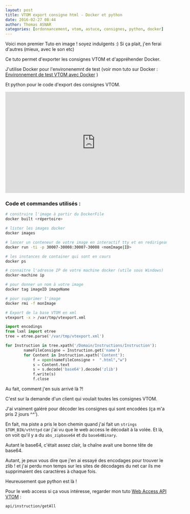 ```yaml
---
layout: post
title: VTOM export consigne html - Docker et python 
date: 2016-02-27 08:44
author: Thomas ASNAR
categories: [ordonnancement, vtom, astuce, consignes, python, docker]
---
```

Voici mon premier Tuto en image ! soyez indulgents :) 
Si ça plait, j'en ferai d'autres (mieux, avec le son etc)

Ce tuto permet d'exporter les consignes VTOM et d'appréhender Docker.

J'utilise Docker pour l'environenemnt de test (voir mon tuto sur Docker : [Environnement de test VTOM avec Docker](https://thomas-asnar.github.io/docker-installation-serveur-vtom-test/) )

Et python pour le code d'export des consignes VTOM.

<iframe width="560" height="315" src="https://www.youtube.com/embed/QfWva3NoZCE" frameborder="0" allowfullscreen></iframe>

### Code et commandes utilisés : 

```bash
# construire l'image à partir du DockerFile
docker built <répertoire>

# lister les images docker
docker images

# lancer un conteneur de votre image en interactif tty et en redirigeant les ports de votre machine vers le conteneur (IHM)
docker run -ti -p 30007-30008:30007-30008 <nomImage|ID>

# les instances de container qui sont en cours
docker ps

# connaitre l'adresse IP de votre machine docker (utile sous Windows)
docker-machine ip

# pour donner un nom à votre image
docker tag imageID imageName

# pour supprimer l'image
docker rmi -f monImage

# Export de la base VTOM en xml
vtexport -x > /var/tmp/vtexport.xml
```

```python
import encodings
from lxml import etree
tree = etree.parse('/var/tmp/vtexport.xml')

for Instruction in tree.xpath('/Domain/Instructions/Instruction'):
		nameFileConsigne = Instruction.get('name')
		for Content in Instruction.xpath('Content'):
			f = open(nameFileConsigne +  ".html","w")
			s = Content.text
			s = s.decode('base64').decode('zlib')
			f.write(s)
			f.close
```


Au fait, comment j'en suis arrivé là ?!

C'est sur la demande d'un client qui voulait toutes les consignes VTOM.

J'ai vraiment galéré pour décoder les consignes qui sont encodées (ça m'a pris 2 jours ^^').

En fait, ma piste a pris le bon chemin quand j'ai fait un `strings $TOM_BIN/vthttpd` car j'ai vu que le web access le décodait à la volée. Et là, on voit qu'il y a du `abs_zipbase64` et du `base64Binary`.

Autant le base64, c'était assez clair, la chaîne avait une bonne tête de base64.

Autant, je peux vous dire que j'en ai essayé des encodages pour trouver le zlib ! et j'ai perdu mon temps sur les sites de décodages du net car ils me supprimaient des caractères à chaque fois.

Heureusement que python est là !


Pour le web access si ça vous intéresse, regarder mon tuto [Web Access API VTOM](https://thomas-asnar.github.io/api-vtom-web-access/)  : 

```
api/instruction/getAll 
```
